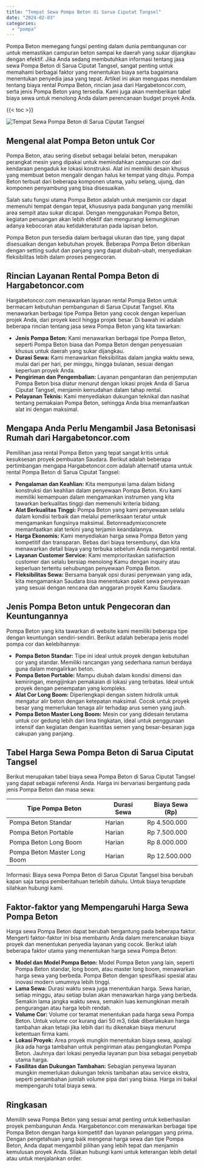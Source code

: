 ```yaml
---
title: "Tempat Sewa Pompa Beton di Sarua Ciputat Tangsel"
date: "2024-02-03"
categories: 
  - "pompa"
---
```




Pompa Beton memegang fungsi penting dalam dunia pembangunan cor untuk memastikan campuran beton sampai ke daerah yang sukar dijangkau dengan efektif. Jika Anda sedang membutuhkan informasi tentang jasa sewa Pompa Beton di Sarua Ciputat Tangsel, sangat penting untuk memahami berbagai faktor yang menentukan biaya serta bagaimana menentukan penyedia jasa yang tepat. Artikel ini akan mengupas mendalam tentang biaya rental Pompa Beton, rincian jasa dari Hargabetoncor.com, serta jenis Pompa Beton yang tersedia. Kami juga akan memberikan tabel biaya sewa untuk menolong Anda dalam perencanaan budget proyek Anda.

{{< toc >}}

![Tempat Sewa Pompa Beton di Sarua Ciputat Tangsel](https://hargareadymixid.github.io/pompa/concrete-pump%20(25).png)

## Mengenal alat Pompa Beton untuk Cor

Pompa Beton, atau sering disebut sebagai belalai beton, merupakan perangkat mesin yang dipakai untuk memindahkan campuran cor dari kendaraan pengaduk ke lokasi konstruksi. Alat ini memiliki desain khusus yang membuat beton mengalir dengan halus ke tempat yang dituju. Pompa Beton terbuat dari beberapa komponen utama, yaitu selang, ujung, dan komponen penyambung yang bisa disesuaikan.

Salah satu fungsi utama Pompa Beton adalah untuk menjamin cor dapat memenuhi tempat dengan tepat, khususnya pada bangunan yang memiliki area sempit atau sukar dicapai. Dengan menggunakan Pompa Beton, kegiatan penuangan akan lebih efektif dan mengurangi kemungkinan adanya kebocoran atau ketidakteraturan pada lapisan beton.

Pompa Beton pun tersedia dalam berbagai ukuran dan tipe, yang dapat disesuaikan dengan kebutuhan proyek. Beberapa Pompa Beton diberikan dengan setting sudut dan panjang yang dapat diubah-ubah, menyediakan fleksibilitas lebih dalam proses pengecoran.

## Rincian Layanan Rental Pompa Beton di Hargabetoncor.com

Hargabetoncor.com menawarkan layanan rental Pompa Beton untuk bermacam kebutuhan pembangunan di Sarua Ciputat Tangsel. Kita menawarkan berbagai tipe Pompa Beton yang cocok dengan keperluan projek Anda, dari proyek kecil hingga projek besar. Di bawah ini adalah beberapa rincian tentang jasa sewa Pompa Beton yang kita tawarkan:

- **Jenis Pompa Beton:** Kami menawarkan berbagai tipe Pompa Beton, seperti Pompa Beton biasa dan Pompa Beton dengan penyesuaian khusus untuk daerah yang sukar dijangkau.
- **Durasi Sewa:** Kami menawarkan fleksibilitas dalam jangka waktu sewa, mulai dari per hari, per minggu, hingga bulanan, sesuai dengan keperluan proyek Anda.
- **Pengiriman dan Pengembalian:** Layanan pengantaran dan penjemputan Pompa Beton bisa diatur menurut dengan lokasi projek Anda di Sarua Ciputat Tangsel, menjamin kemudahan dalam tahap rental.
- **Pelayanan Teknis:** Kami menyediakan dukungan teknikal dan nasihat tentang pemakaian Pompa Beton, sehingga Anda bisa memanfaatkan alat ini dengan maksimal.

## Mengapa Anda Perlu Mengambil Jasa Betonisasi Rumah dari Hargabetoncor.com

Pemilihan jasa rental Pompa Beton yang tepat sangat kritis untuk kesuksesan proyek pembuatan Saudara. Berikut adalah beberapa pertimbangan mengapa Hargabetoncor.com adalah alternatif utama untuk rental Pompa Beton di Sarua Ciputat Tangsel:

- **Pengalaman dan Keahlian:** Kita mempunyai lama dalam bidang konstruksi dan keahlian dalam penyewaan Pompa Beton. Kru kami memiliki kemampuan dalam mengamankan instrumen yang kita tawarkan berkualitas tinggi dan memenuhi kriteria bidang.
- **Alat Berkualitas Tinggi:** Pompa Beton yang kami penyewaan selalu dalam kondisi terbaik dan melalui pemeriksaan teratur untuk mengamankan fungsinya maksimal. Betonreadymixconcrete memanfaatkan alat terkini yang terjamin keandalannya.
- **Harga Ekonomis:** Kami menyediakan harga sewa Pompa Beton yang kompetitif dan transparan. Bebas dari biaya tersembunyi, dan kita menawarkan detail biaya yang terbuka sebelum Anda mengambil rental.
- **Layanan Customer Service:** Kami memprioritaskan satisfaction customer dan selalu bersiap menolong Kamu dengan inquiry atau keperluan tertentu sehubungan penyewaan Pompa Beton.
- **Fleksibilitas Sewa:** Bersama banyak opsi durasi penyewaan yang ada, kita mengamankan Saudara bisa menentukan paket sewa penyewaan yang sesuai dengan rencana dan anggaran proyek Kamu Saudara.

## Jenis Pompa Beton untuk Pengecoran dan Keuntungannya

Pompa Beton yang kita tawarkan di website kami memiliki beberapa tipe dengan keuntungan sendiri-sendiri. Berikut adalah beberapa jenis model pompa cor dan kelebihannya:

- **Pompa Beton Standar:** Tipe ini ideal untuk proyek dengan kebutuhan cor yang standar. Memiliki rancangan yang sederhana namun berdaya guna dalam mengalirkan beton.
- **Pompa Beton Portable:** Mampu diubah dalam kondisi dimensi dan kemiringan, mengijinkan pemakaian di lokasi yang terbatas. Ideal untuk proyek dengan penempatan yang kompleks.
- **Alat Cor Long Boom:** Diperlengkapi dengan sistem hidrolik untuk mengatur alir beton dengan ketepatan maksimal. Cocok untuk proyek besar yang memerlukan tenaga alir terhadap arus semen yang jauh.
- **Pompa Beton Master Long Boom:** Mesin cor yang didesain terutama untuk cor gedung lebih dari lima tingkatan, ideal untuk penggunaan intensif dan kegiatan dengan kuantitas semen yang besar-besaran juga cakupan yang panjang.

## Tabel Harga Sewa Pompa Beton di Sarua Ciputat Tangsel

Berikut merupakan tabel biaya sewa Pompa Beton di Sarua Ciputat Tangsel yang dapat sebagai referensi Anda. Harga ini bervariasi bergantung pada jenis Pompa Beton dan masa sewa:

| Tipe Pompa Beton | Durasi Sewa | Biaya Sewa (Rp) |
| --- | --- | --- |
| Pompa Beton Standar | Harian | Rp 4.500.000 |
| Pompa Beton Portable | Harian | Rp 7.500.000 |
| Pompa Beton Long Boom | Harian | Rp 8.000.000 |
| Pompa Beton Master Long Boom | Harian | Rp 12.500.000 |

Informasi: Biaya sewa Pompa Beton di Sarua Ciputat Tangsel bisa berubah kapan saja tanpa pemberitahuan terlebih dahulu. Untuk biaya terupdate silahkan hubungi kami.

## Faktor-faktor yang Mempengaruhi Harga Sewa Pompa Beton

Harga sewa Pompa Beton dapat berubah bergantung pada beberapa faktor. Mengerti faktor-faktor ini bisa membantu Anda dalam merencanakan biaya proyek dan menentukan penyedia layanan yang cocok. Berikut ialah beberapa faktor utama yang menentukan harga sewa Pompa Beton:

- **Model dan Model Pompa Beton:** Model Pompa Beton yang lain, seperti Pompa Beton standar, long boom, atau master long boom, menawarkan harga sewa yang berbeda. Pompa Beton dengan spesifikasi spesial atau inovasi modern umumnya lebih tinggi.
- **Lama Sewa:** Durasi waktu sewa juga menentukan harga. Sewa harian, setiap minggu, atau setiap bulan akan menawarkan harga yang berbeda. Semakin lama jangka waktu sewa, semakin luas kemungkinan meraih pengurangan atau harga lebih rendah.
- **Volume Cor:** Volume cor teramat menentukan pada harga sewa Pompa Beton. Untuk volume cor kurang dari 50 m3, tidak diberlakukan harga tambahan akan tetapi jika lebih dari itu dikenakan biaya menurut ketentuan firma kami.
- **Lokasi Proyek:** Area proyek mungkin menentukan biaya sewa, apalagi jika ada harga tambahan untuk pengiriman atau pengangkutan Pompa Beton. Jauhnya dari lokasi penyedia layanan pun bisa sebagai penyebab utama harga.
- **Fasilitas dan Dukungan Tambahan:** Sebagian penyewa layanan mungkin memerlukan dukungan teknis tambahan atau service ekstra, seperti penambahan jumlah volume pipa dari yang biasa. Harga ini bakal mempengaruhi total biaya sewa.

## Ringkasan

Memilih sewa Pompa Beton yang sesuai amat penting untuk keberhasilan proyek pembangunan Anda. Hargabetoncor.com menawarkan berbagai tipe Pompa Beton dengan harga kompetitif dan layanan pelanggan yang prima. Dengan pengetahuan yang baik mengenai harga sewa dan tipe Pompa Beton, Anda dapat mengambil pilihan yang lebih tepat dan menjamin kemulusan proyek Anda. Silakan hubungi kami untuk keterangan lebih detail atau untuk menjalankan order.
